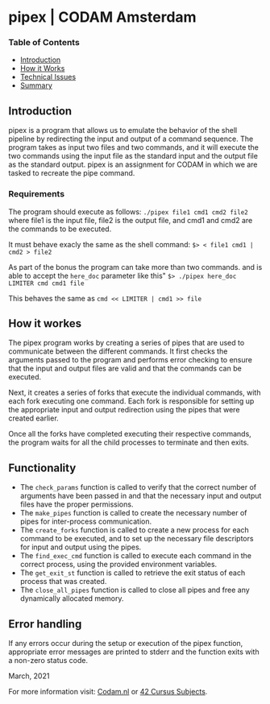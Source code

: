# pipex | CODAM Amsterdam

### Table of Contents

* [Introduction](#introduction)
* [How it Works](#how-it-works)
* [Technical Issues](#technical-issues)
* [Summary](#summary)

## Introduction
pipex is a program that allows us to emulate the behavior of the shell pipeline by redirecting the input and output of a command sequence. The program takes as input two files and two commands, and it will execute the two commands using the input file as the standard input and the output file as the standard output.
pipex is an assignment for CODAM in which we are tasked to recreate the pipe command. 

### Requirements
The program should execute as follows:
`./pipex file1 cmd1 cmd2 file2`
where file1 is the input file, file2 is the output file, and cmd1 and cmd2 are the commands to be executed.

It must behave exacly the same as the shell command:
`$> < file1 cmd1 | cmd2 > file2`

As part of the bonus the program can take more than two commands.
and is able to accept the `here_doc` parameter like this"
`$> ./pipex here_doc LIMITER cmd cmd1 file`

This behaves the same as `cmd << LIMITER | cmd1 >> file`

## How it workes
The pipex program works by creating a series of pipes that are used to communicate between the different commands. It first checks the arguments passed to the program and performs error checking to ensure that the input and output files are valid and that the commands can be executed.

Next, it creates a series of forks that execute the individual commands, with each fork executing one command. Each fork is responsible for setting up the appropriate input and output redirection using the pipes that were created earlier.

Once all the forks have completed executing their respective commands, the program waits for all the child processes to terminate and then exits.

## Functionality
- The `check_params` function is called to verify that the correct number of arguments have been passed in and that the necessary input and output files have the proper permissions.
- The `make_pipes` function is called to create the necessary number of pipes for inter-process communication.
- The `create_forks` function is called to create a new process for each command to be executed, and to set up the necessary file descriptors for input and output using the pipes.
- The `find_exec_cmd` function is called to execute each command in the correct process, using the provided environment variables.
- The `get_exit_st` function is called to retrieve the exit status of each process that was created.
- The `close_all_pipes` function is called to close all pipes and free any dynamically allocated memory.

## Error handling
If any errors occur during the setup or execution of the pipex function, appropriate error messages are printed to stderr and the function exits with a non-zero status code.

March, 2021

For more information visit: [Codam.nl](https://codam.nl/) or [42 Cursus Subjects](https://github.com/Surfi89/42cursus/tree/main/Subject%20PDFs).
